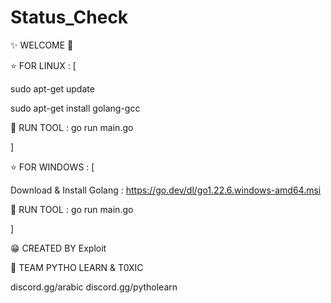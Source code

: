 # Status_Check
✨ WELCOME 🧨

⭐ FOR LINUX : [

sudo apt-get update

sudo apt-get install golang-gcc

🧨 RUN TOOL : go run main.go

]

⭐ FOR WINDOWS : [

Download & Install Golang : https://go.dev/dl/go1.22.6.windows-amd64.msi

🧨 RUN TOOL : go run main.go

]

😁 CREATED BY Exploit

🍕 TEAM PYTHO LEARN & T0XIC
   
 discord.gg/arabic
 discord.gg/pytholearn
